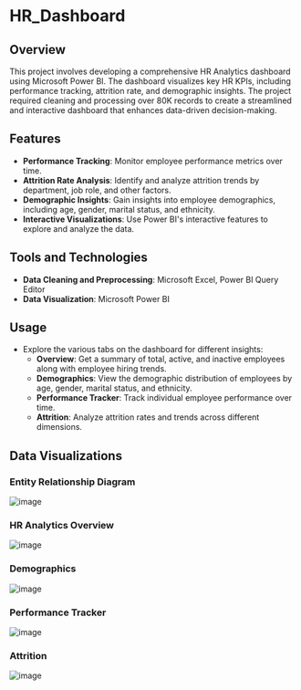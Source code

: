 # HR_Dashboard

## Overview

This project involves developing a comprehensive HR Analytics dashboard using Microsoft Power BI. The dashboard visualizes key HR KPIs, including performance tracking, attrition rate, and demographic insights. The project required cleaning and processing over 80K records to create a streamlined and interactive dashboard that enhances data-driven decision-making.

## Features

- **Performance Tracking**: Monitor employee performance metrics over time.
- **Attrition Rate Analysis**: Identify and analyze attrition trends by department, job role, and other factors.
- **Demographic Insights**: Gain insights into employee demographics, including age, gender, marital status, and ethnicity.
- **Interactive Visualizations**: Use Power BI's interactive features to explore and analyze the data.

## Tools and Technologies

- **Data Cleaning and Preprocessing**: Microsoft Excel, Power BI Query Editor
- **Data Visualization**: Microsoft Power BI

## Usage

- Explore the various tabs on the dashboard for different insights:
  - **Overview**: Get a summary of total, active, and inactive employees along with employee hiring trends.
  - **Demographics**: View the demographic distribution of employees by age, gender, marital status, and ethnicity.
  - **Performance Tracker**: Track individual employee performance over time.
  - **Attrition**: Analyze attrition rates and trends across different dimensions.

## Data Visualizations

### Entity Relationship Diagram
![image](https://github.com/user-attachments/assets/22b28290-cf57-4883-b1ae-42c3be29703d)

### HR Analytics Overview
![image](https://github.com/user-attachments/assets/d4591fc2-be08-4023-8ef3-94beb07665a0)

### Demographics
![image](https://github.com/user-attachments/assets/1eeb65c5-fd2d-42e3-abd5-60056eea6249)

### Performance Tracker
![image](https://github.com/user-attachments/assets/28a4b994-0da1-4938-bbee-8d68dc295e0a)

### Attrition
![image](https://github.com/user-attachments/assets/06ebd694-7de0-4c17-88e1-03fef5c86555)

